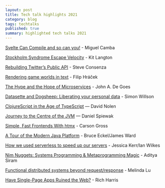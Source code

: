 ```yaml
---
layout: post
title: Tech talk highlights 2021
category: blog
tags: techtalks 
published: true
summary: highlighted tech talks 2021
---
```


[Svelte Can Compile and so can you!](https://www.youtube.com/watch?v=fnr9XWvjJHw&t=10008s) - Miguel Camba

[Stockholm Syndrome Escape Velocity](https://www.youtube.com/watch?v=kLZr87CGY-U) - Kit Langton

[Rebuilding Twitter’s Public API](https://www.youtube.com/watch?v=axFSaH_-IMw) - Steve Consenza

[Rendering game worlds in text](https://www.youtube.com/watch?v=CDDYeJznOhY) - Filip Hráček

[The Hype and the Hope of Microservices](https://www.youtube.com/watch?v=lUgI5AGWxD8) - John A. De Goes

[Datasette and Dogsheep: Liberating your personal data](https://www.youtube.com/watch?v=UFn82w-97kI) - Simon Willson

[ClojureScript in the Age of TypeScript](https://www.youtube.com/watch?v=3HxVMGaiZbc) — David Nolen

[Journey to the Centre of the JVM](https://www.youtube.com/watch?v=EFkpmFt61Jo) — Daniel Spiewak

[Simple, Fast Frontends With htmx](https://www.youtube.com/watch?v=cBfz4W_KvEI) - Carson Gross

[A Tour of the Modern Java Platform](https://www.youtube.com/watch?v=y901lgIuRx0) - Bruce Eckel/James Ward

[How we used serverless to speed up our servers](https://www.youtube.com/watch?v=EfL1Fs9PF2Y&list=PLcGKfGEEONaBjSfQaSiU9yQsjPxxDQyV8&index=15) - Jessica Kerr/Ian Wilkes

[Nim Nuggets: Systems Programming & Metaprogramming Magic](https://www.youtube.com/watch?v=d2VRuZo2pdA&list=PLcGKfGEEONaBjSfQaSiU9yQsjPxxDQyV8&index=7) - Aditya Siram

[Functional distributed systems beyond request/response](https://www.youtube.com/watch?v=VWrpnT8rwVY&list=PLcGKfGEEONaBjSfQaSiU9yQsjPxxDQyV8&index=4) - Melinda Lu

[Have Single-Page Apps Ruined the Web?](https://www.youtube.com/watch?v=860d8usGC0o&t=1s) - Rich Harris
